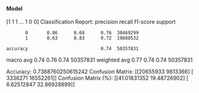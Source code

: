 #### Model
[1 1 1 ... 1 0 0]
Classification Report:
              precision    recall  f1-score   support

           0       0.86      0.68      0.76  30469299
           1       0.63      0.83      0.72  19888532

    accuracy                           0.74  50357831
   macro avg       0.74      0.76      0.74  50357831
weighted avg       0.77      0.74      0.74  50357831

Accuracy: 0.7388760250615242
Confusion Matrix:
[[20655933  9813366]
 [ 3336271 16552261]]
Confusion Matrix (%):
[[41.01831352 19.48726902]
 [ 6.62512847 32.86928899]]
